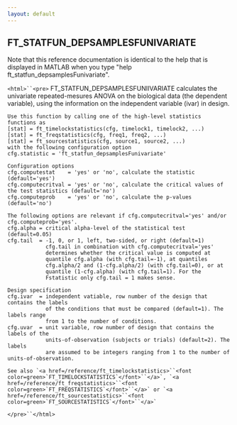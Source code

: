 ```yaml
---
layout: default
---
```


##  FT_STATFUN_DEPSAMPLESFUNIVARIATE

Note that this reference documentation is identical to the help that is displayed in MATLAB when you type "help ft_statfun_depsamplesFunivariate".

`<html>``<pre>`
    FT_STATFUN_DEPSAMPLESFUNIIVARIATE calculates the univariate repeated-mesures ANOVA
    on the biological data (the dependent variable), using the information on
    the independent variable (ivar) in design.
 
    Use this function by calling one of the high-level statistics functions as
    [stat] = ft_timelockstatistics(cfg, timelock1, timelock2, ...)
    [stat] = ft_freqstatistics(cfg, freq1, freq2, ...)
    [stat] = ft_sourcestatistics(cfg, source1, source2, ...)
    with the following configuration option
    cfg.statistic = 'ft_statfun_depsamplesFunivariate'
 
    Configuration options
    cfg.computestat    = 'yes' or 'no', calculate the statistic (default='yes')
    cfg.computecritval = 'yes' or 'no', calculate the critical values of the test statistics (default='no')
    cfg.computeprob    = 'yes' or 'no', calculate the p-values (default='no')
 
    The following options are relevant if cfg.computecritval='yes' and/or
    cfg.computeprob='yes'.
    cfg.alpha = critical alpha-level of the statistical test (default=0.05)
    cfg.tail  = -1, 0, or 1, left, two-sided, or right (default=1)
                cfg.tail in combination with cfg.computecritval='yes'
                determines whether the critical value is computed at
                quantile cfg.alpha (with cfg.tail=-1), at quantiles
                cfg.alpha/2 and (1-cfg.alpha/2) (with cfg.tail=0), or at
                quantile (1-cfg.alpha) (with cfg.tail=1). For the
                Fstatistic only cfg.tail = 1 makes sense.
 
    Design specification
    cfg.ivar  = independent vatiable, row number of the design that contains the labels
                of the conditions that must be compared (default=1). The labels range
                from 1 to the number of conditions.
    cfg.uvar  = unit variable, row number of design that contains the labels of the
                units-of-observation (subjects or trials) (default=2). The labels
                are assumed to be integers ranging from 1 to the number of units-of-observation.
 
    See also `<a href=/reference/ft_timelockstatistics>``<font color=green>`FT_TIMELOCKSTATISTICS`</font>``</a>`, `<a href=/reference/ft_freqstatistics>``<font color=green>`FT_FREQSTATISTICS`</font>``</a>` or `<a href=/reference/ft_sourcestatistics>``<font color=green>`FT_SOURCESTATISTICS`</font>``</a>`
`</pre>``</html>`

